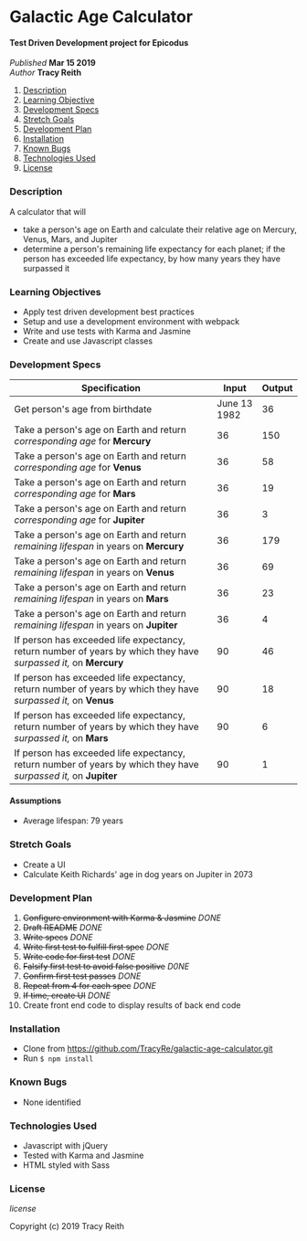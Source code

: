 # Galactic Age Calculator

#### Test Driven Development project for Epicodus

_Published_ **Mar 15 2019**<br>
_Author_ **Tracy Reith**

1. [Description](#description)
1. [Learning Objective](#learning-objective)
1. [Development Specs](#development-specs)
1. [Stretch Goals](#stretch-goals)
1. [Development Plan](#development-plan)
1. [Installation](#installation)
1. [Known Bugs](#known-bugs)
1. [Technologies Used](#technologies-used)
1. [License](#license)

### Description
A calculator that will
* take a person's age on Earth and calculate their relative age on Mercury, Venus, Mars, and Jupiter
* determine a person's remaining life expectancy for each planet; if the person has exceeded life expectancy, by how many years they have surpassed it

### Learning Objectives
* Apply test driven development best practices
* Setup and use a development environment with webpack
* Write and use tests with Karma and Jasmine
* Create and use Javascript classes

### Development Specs

Specification | Input | Output
------------- | ----- | ------
Get person's age from birthdate | June 13 1982 | 36
Take a person's age on Earth and return _corresponding age_ for **Mercury** | 36 | 150
Take a person's age on Earth and return _corresponding age_ for **Venus** | 36 | 58
Take a person's age on Earth and return _corresponding age_ for **Mars** | 36 | 19
Take a person's age on Earth and return _corresponding age_ for **Jupiter** | 36 | 3
Take a person's age on Earth and return _remaining lifespan_ in years on **Mercury** | 36 | 179
Take a person's age on Earth and return _remaining lifespan_ in years on **Venus** | 36 | 69
Take a person's age on Earth and return _remaining lifespan_ in years on **Mars** | 36 | 23
Take a person's age on Earth and return _remaining lifespan_ in years on **Jupiter** | 36 | 4
If person has exceeded life expectancy, return number of years by which they have _surpassed it,_ on **Mercury** | 90 | 46
If person has exceeded life expectancy, return number of years by which they have _surpassed it,_ on **Venus** | 90 | 18
If person has exceeded life expectancy, return number of years by which they have _surpassed it,_ on **Mars** | 90 | 6
If person has exceeded life expectancy, return number of years by which they have _surpassed it,_ on **Jupiter** | 90 | 1

#### Assumptions
* Average lifespan: 79 years

### Stretch Goals
* Create a UI
* Calculate Keith Richards' age in dog years on Jupiter in 2073

### Development Plan
1. ~~Configure environment with Karma & Jasmine~~ _DONE_
1. ~~Draft README~~ _DONE_
1. ~~Write specs~~ _DONE_
1. ~~Write first test to fulfill first spec~~ _DONE_
1. ~~Write code for first test~~ _DONE_
1. ~~Falsify first test to avoid false positive~~ _D0NE_
1. ~~Confirm first test passes~~ _DONE_
1. ~~Repeat from 4 for each spec~~ _DONE_
1. ~~If time, create UI~~ _DONE_
1. Create front end code to display results of back end code

### Installation
* Clone from https://github.com/TracyRe/galactic-age-calculator.git
* Run `$ npm install`


### Known Bugs
* None identified

### Technologies Used
* Javascript with jQuery
* Tested with Karma and Jasmine
* HTML styled with Sass

### License
_license_

Copyright (c) 2019 Tracy Reith
